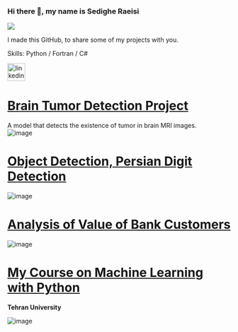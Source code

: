 ### Hi there 👋, my name is Sedighe Raeisi
![](https://media-exp1.licdn.com/dms/image/C4E16AQHdXd_iMqkJlg/profile-displaybackgroundimage-shrink_200_800/0/1608968170758?e=1643241600&v=beta&t=d8i28JVwJOI6JRC6qeKX1cTLuILFUtxeRghHcaazTPs)

I made this GitHub, to share some of my projects with you.

Skills: Python / Fortran / C#



[<img src='https://cdn.jsdelivr.net/npm/simple-icons@3.0.1/icons/linkedin.svg' alt='linkedin' height='40'>](https://www.linkedin.com/in/https://www.linkedin.com/in/sedighe-raeisi-684b9812b//) 



# [Brain Tumor Detection Project](https://github.com/Sedighe-Raeisi/Brain-tumor-detection)
A model that detects the existence of tumor in brain MRI images.  
![image](https://user-images.githubusercontent.com/67642255/143002834-f2f4c136-121c-4e73-b342-8181de70a878.png)

# [Object Detection, Persian Digit Detection](https://github.com/Sedighe-Raeisi/Object_Detection_Persian_Digit_Detection)   
![image](https://user-images.githubusercontent.com/67642255/143003349-fd0997f9-d851-4d2c-844a-2ce93fd38d00.png)

# [Analysis of Value of Bank Customers](https://github.com/Sedighe-Raeisi/Analysis-of-value-of-bank-customers)   
![image](https://user-images.githubusercontent.com/67642255/143004823-9b0ba573-dedf-455d-bc8b-479217910f8d.png)   


# [My Course on Machine Learning with Python](https://mooc.ut.ac.ir/course/detail/49-/228-python)  
**Tehran University**   

![image](https://user-images.githubusercontent.com/67642255/143005409-2b930771-088b-412e-a5ac-2520b9e9bec1.png)  



